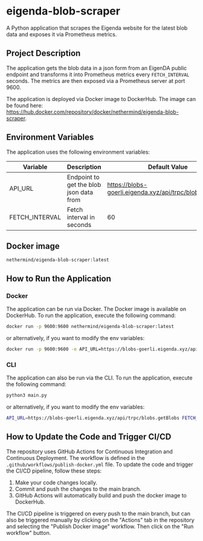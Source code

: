 # eigenda-blob-scraper

A Python application that scrapes the Eigenda website for the latest blob data and exposes it via Prometheus metrics.

## Project Description

The application gets the blob data in a json form from an EigenDA public endpoint and transforms it into Prometheus metrics every `FETCH_INTERVAL` seconds. The metrics are then exposed via a Prometheus server at port 9600.

The application is deployed via Docker image to DockerHub. The image can be found here: https://hub.docker.com/repository/docker/nethermind/eigenda-blob-scraper.

## Environment Variables

The application uses the following environment variables:

| Variable | Description | Default Value |
| --- | --- | --- |
| API_URL | Endpoint to get the blob json data from | https://blobs-goerli.eigenda.xyz/api/trpc/blobs.getBlobs |
| FETCH_INTERVAL | Fetch interval in seconds | 60 |

## Docker image

`nethermind/eigenda-blob-scraper:latest`

## How to Run the Application

### Docker

The application can be run via Docker. The Docker image is available on DockerHub. To run the application, execute the following command:

```bash
docker run -p 9600:9600 nethermind/eigenda-blob-scraper:latest
```

or alternatively, if you want to modify the env variables:

```bash
docker run -p 9600:9600 -e API_URL=https://blobs-goerli.eigenda.xyz/api/trpc/blobs.getBlobs -e FETCH_INTERVAL=60 nethermind/eigenda-blob-scraper:latest
```

### CLI

The application can also be run via the CLI. To run the application, execute the following command:

```bash
python3 main.py
```

or alternatively, if you want to modify the env variables:

```bash
API_URL=https://blobs-goerli.eigenda.xyz/api/trpc/blobs.getBlobs FETCH_INTERVAL=60 python3 main.py
```

## How to Update the Code and Trigger CI/CD

The repository uses GitHub Actions for Continuous Integration and Continuous Deployment. The workflow is defined in the `.github/workflows/publish-docker.yml` file. To update the code and trigger the CI/CD pipeline, follow these steps:

1. Make your code changes locally.
2. Commit and push the changes to the main branch.
3. GitHub Actions will automatically build and push the docker image to DockerHub.

The CI/CD pipeline is triggered on every push to the main branch, but can also be triggered manually by clicking on the "Actions" tab in the repository and selecting the "Publish Docker image" workflow. Then click on the "Run workflow" button.
